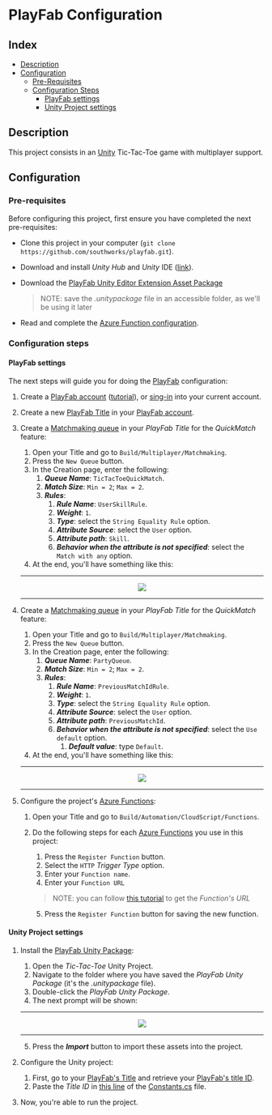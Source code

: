 # PlayFab Configuration

## Index

* [Description][description-section]
* [Configuration][configuration-section]
  * [Pre-Requisites][pre-requisites-section]
  * [Configuration Steps][configuration-steps-section]
    * [PlayFab settings][playfab-settings-section]
    * [Unity Project settings][unity-project-settings-section]

## Description

This project consists in an [Unity][unity-main-page] Tic-Tac-Toe game with multiplayer support.

## Configuration

### Pre-requisites

Before configuring this project, first ensure you have completed the next pre-requisites:

* Clone this project in your computer (`git clone https://github.com/southworks/playfab.git`).
* Download and install *Unity Hub* and *Unity* IDE ([link][unity-hub-download]).
* Download the [PlayFab Unity Editor Extension Asset Package][playfab-sdk-download]
    
    > NOTE: save the *.unitypackage* file in an accessible folder, as we'll be using it later
* Read and complete the [Azure Function configuration][azure-function-readme].

### Configuration steps

#### PlayFab settings

The next steps will guide you for doing the [PlayFab][playfab-main-page] configuration:

1. Create a [PlayFab account][playfab-account-create] ([tutorial][playfab-account-create-tutorial]), or [sing-in][playfab-account-login] into your current account.
1. Create a new [PlayFab Title][playfab-title-create-tutorial] in your [PlayFab account][playfab-account-login].
1. Create a [Matchmaking queue][playfab-matchmaking-terminology] in your *PlayFab Title* for the *QuickMatch* feature:
    1. Open your Title and go to `Build/Multiplayer/Matchmaking`.
    1. Press the `New Queue` button.
    1. In the Creation page, enter the following:
        1. ***Queue Name***: `TicTacToeQuickMatch`.
        1. ***Match Size***: `Min = 2`; `Max = 2`.
        1. ***Rules***:
            1. ***Rule Name***: `UserSkillRule`.
            1. ***Weight***: `1`.
            1. ***Type***: select the `String Equality Rule` option.
            1. ***Attribute Source***: select the `User` option.
            1. ***Attribute path***: `Skill`.
            1. ***Behavior when the attribute is not specified***: select the `Match with any` option.
    1. At the end, you'll have something like this: 

    ---
    
    <p align="center">
      <img src="../document-assets/images/matchmaking-queue-01.png" />
    </p>

    ---
1. Create a [Matchmaking queue][playfab-matchmaking-terminology] in your *PlayFab Title* for the *QuickMatch* feature:
    1. Open your Title and go to `Build/Multiplayer/Matchmaking`.
    1. Press the `New Queue` button.
    1. In the Creation page, enter the following:
        1. ***Queue Name***: `PartyQueue`.
        1. ***Match Size***: `Min = 2`; `Max = 2`.
        1. ***Rules***:
            1. ***Rule Name***: `PreviousMatchIdRule`.
            1. ***Weight***: `1`.
            1. ***Type***: select the `String Equality Rule` option.
            1. ***Attribute Source***: select the `User` option.
            1. ***Attribute path***: `PreviousMatchId`.
            1. ***Behavior when the attribute is not specified***: select the `Use default` option.
                1. ***Default value***: type `Default`.
    1. At the end, you'll have something like this: 

    ---
    
    <p align="center">
      <img src="../document-assets/images/party-queue-01.png" />
    </p>

    ---
1. Configure the project's [Azure Functions][azure-function-readme-function-list]:
    1. Open your Title and go to `Build/Automation/CloudScript/Functions`.
    1. Do the following steps for each [Azure Functions][azure-function-readme-function-list] you use in this project:
        1. Press the `Register Function` button.
        1. Select the `HTTP` *Trigger Type* option.
        1. Enter your `Function name`.
        1. Enter your `Function URL` 
        > NOTE: you can follow [this tutorial][azure-function-readme-get-url] to get the *Function's URL*
        
        5. Press the `Register Function` button for saving the new function.

#### Unity Project settings

1. Install the [PlayFab Unity Package][playfab-sdk-download]:
    1. Open the *Tic-Tac-Toe* Unity Project.
    1. Navigate to the folder where you have saved the *PlayFab Unity Package* (it's the *.unitypackage* file).
    1. Double-click the *PlayFab Unity Package*.
    1. The next prompt will be shown:

    ---
    
    <p align="center">
      <img src="../document-assets/images/unity-package-import.png" />
    </p>
    
    ---

    5. Press the ***Import*** button to import these assets into the project.
1. Configure the Unity project:
    1. First, go to your [PlayFab's Title][playfab-account-login] and retrieve your [PlayFab's title ID][playfab-title-get-title-id].
    1. Paste the *Title ID* in [this line][unity-constants-file-title-id] of the [Constants.cs][unity-constants-file] file.
1. Now, you're able to run the project.

<!-- Index -->
[description-section]: #description
[configuration-section]: #configuration
[pre-requisites-section]: #pre-requisites
[configuration-steps-section]: #configuration-steps
[playfab-settings-section]: #playfab-settings
[unity-project-settings-section]: #unity-project-settings

<!-- External links -->
[playfab-main-page]: https://playfab.com/
[playfab-account-create]: https://developer.playfab.com/en-US/sign-up
[playfab-account-create-tutorial]: https://docs.microsoft.com/gaming/playfab/gamemanager/pfab-account
[playfab-account-login]: https://developer.playfab.com/en-US/login
[playfab-title-create-tutorial]: https://docs.microsoft.com/gaming/playfab/gamemanager/quickstart#create-your-first-game
[playfab-title-get-title-id]: https://docs.microsoft.com/gaming/playfab/personas/developer#retrieving-your-titleid
[playfab-title-get-developer-secret-key]: https://docs.microsoft.com/gaming/playfab/gamemanager/secret-key-management
[playfab-unity-editor-extension-download]: https://github.com/PlayFab/UnityEditorExtensions/raw/master/Packages/PlayFabEditorExtensions.unitypackage
[playfab-matchmaking-terminology]: https://docs.microsoft.com/gaming/playfab/features/multiplayer/matchmaking/#terminology
[playfab-sdk-download]: https://aka.ms/playfabunitysdkdownload
[unity-main-page]: https://unity.com/
[unity-hub-download]: https://store.unity.com/?_ga=2.78991188.1980374127.1594748239-1650672176.1594748239#plans-individual

<!-- Internal Links -->
[azure-function-project]: ../AzureFunctions/TicTacToeFunctions/Functions
[azure-function-readme]: ../AzureFunctions/README.md
[azure-function-readme-get-url]: ../AzureFunctions/README.md#retrieve-azure-functions-urls
[azure-function-readme-function-list]: ../AzureFunctions/README.md#azure-function-list

[matchmaking-queue-02]: ../document-assets/images/matchmaking-queue-02.png "Matchmaking queue - TicTacToeQuickMatch."

[unity-constants-file]: ./Assets/Scripts/Helpers/Constants.cs
[unity-constants-file-title-id]: ./Assets/Scripts/Helpers/Constants.cs#L7

